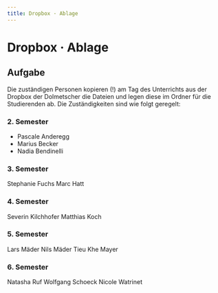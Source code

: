```yaml
---
title: Dropbox · Ablage
---
```


# Dropbox · Ablage

<div class='header'></div>

## Aufgabe

Die zuständigen Personen kopieren (!) am Tag des Unterrichts aus der Dropbox der Dolmetscher die Dateien und legen diese im Ordner für die Studierenden ab. Die Zuständigkeiten sind wie folgt geregelt:

### 2. Semester

* Pascale Anderegg
* Marius Becker
* Nadia Bendinelli

### 3. Semester

Stephanie Fuchs
Marc Hatt

### 4. Semester

Severin Kilchhofer
Matthias Koch

### 5. Semester

Lars Mäder
Nils Mäder
Tieu Khe Mayer

### 6. Semester

Natasha Ruf
Wolfgang Schoeck
Nicole Watrinet
